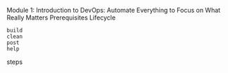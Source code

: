 Module 1: Introduction to DevOps: Automate Everything to Focus on What Really Matters
Prerequisites
Lifecycle

    build
    clean
    post
    help

steps